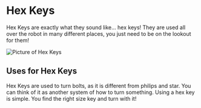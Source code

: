 # Hex Keys
Hex Keys are exactly what they sound like... hex keys! They are used all over the robot in many different places, you just need to be on the lookout for them!

![Picture of Hex Keys](https://www.ruland.com/media/catalog/product/cache/4b2a84677853d2ce0a80d010d57abc39/b/h/hexset-metric.jpg)

## Uses for Hex Keys
Hex Keys are used to turn bolts, as it is different from philips and star. You can think of it as another system of how to turn something. Using a hex key is simple. You find the right size key and turn with it!